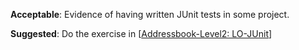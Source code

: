 <panel type="warning" header="`W5.8a` Can explain developer testing :star::star:" no-close>
  <include src="../../book/testing/testingTypes/developerTesting/what/full.md" />
</panel>

<!-- ==================================================================================================== -->

<panel type="warning" header="`W5.8b` Can explain the need for early developer testing :star::star:" no-close>
  <include src="../../book/testing/testingTypes/developerTesting/why/full.md" />
  <panel header=":dart: Evidence" expanded>

<include src="../../book/testing/testingTypes/developerTesting/why/q-essay-why.md" />

  </panel>
</panel>

<!-- ==================================================================================================== -->

<panel type="danger" header="`W5.8c` Can explain test drivers :star:" no-close>
  <include src="../../book/testing/testAutomation/usingTestDrivers/full.md" />
</panel>

<panel type="danger" header="`W5.8d` Can explain test automation tools :star:" no-close>
  <include src="../../book/testing/testAutomation/tools/full.md" />
</panel>

<!-- ==================================================================================================== -->

<panel type="danger" header="`W5.8e` Can use simple JUnit tests :star:" no-close>
  <include src="../../book/junit/basic/full.md" />
  <panel header=":dart: Evidence" expanded>
  
**Acceptable**: Evidence of having written JUnit tests in some project.

**Suggested**: Do the exercise in [[Addressbook-Level2: LO-JUnit](https://github.com/nus-cs2103-AY1718S2/addressbook-level2/blob/master/doc/LearningOutcomes.md#use-junit-to-implement-unit-tests-lo-junit)]

<include src="submission.md" />

  </panel>
</panel>
